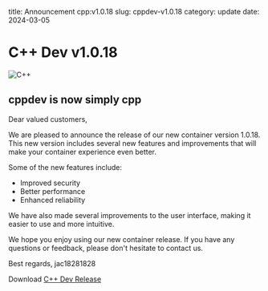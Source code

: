 title: Announcement cpp:v1.0.18
slug: cppdev-v1.0.18
category: update
date: 2024-03-05

# C++ Dev v1.0.18

![C++]({static}/images/universe/c++.png)

## cppdev is now simply cpp

Dear valued customers,

We are pleased to announce the release of our new container version 1.0.18. This new version includes several new features and improvements that will make your container experience even better.

Some of the new features include:

- Improved security
- Better performance
- Enhanced reliability

We have also made several improvements to the user interface, making it easier to use and more intuitive.

We hope you enjoy using our new container release. If you have any questions or feedback, please don't hesitate to contact us.

Best regards,
jac18281828

Download [C++ Dev Release](https://github.com/jac18281828/cpp/pkgs/container/cpp/187096789?tag=v1.0.18)
